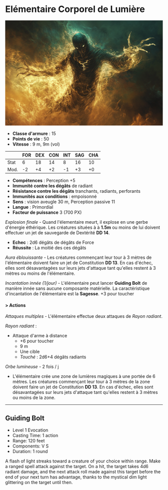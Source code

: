 # Elémentaire Corporel de Lumière
![Elémentaire Corporel de Lumière](../../_images/light_elemental_corporel.png)

* **Classe d'armure** : 15
* **Points de vie** : 50
* **Vitesse** : 9 m, 9m (vol)  

|    |FOR|DEX|CON|INT|SAG|CHA|
|----|---|---|---|---|---|---|
|Stat|6  |18 |14 |8  |16 |10 |
|Mod.|-2 |+4 |+2 |-1 |+3 |+0 |

* **Compétences** : Perception +5
* **Immunité contre les dégâts** de radiant
* **Résistance contre les dégâts** tranchants, radiants, perforants
* **Immunités aux conditions** : empoisonné
* **Sens** : vision aveugle 30 m, Perception passive 11
* **Langue** : Primordial
* **Facteur de puissance** 3 (700 PX)

*Explosion finale* - Quand l'élementaire meurt, il explose en une gerbe d'énergie éthérique. Les créatures situées à à **1.5m** ou moins de lui doivent effectuer un jet de sauvegarde de Dextérité **DD 14**.
* **Echec** : 2d6 dégâts de dégâts de Force
* **Réussite** : La moitié des ces dégâts

*Aura éblouissante* - Les créatures commençant leur tour à 3 mètres de l'élémentaire doivent faire un jet de Constitution **DD 13**. En cas d'échec, elles sont désavantagées sur leurs jets d'attaque tant qu'elles restent à 3 mètres ou moins de l'élémentaire.

*Incantation innée (1/jour)* -  L'élémentaire peut lancer **Guiding Bolt** de manière innée sans aucune composante matérielle. La caractéristique d'incantation de l'élémentaire est la **Sagesse**. +3 pour toucher

#### > Actions

*Attaques multiples* - L'élémentaire effectue deux attaques de *Rayon radiant*.

*Rayon radiant* : 
* Attaque d'arme à distance
    * +6 pour toucher
    * 9 m 
    * Une cible
    * *Touché* : 2d6+4 dégâts radiants

*Orbe lumineuse* - 2 fois / j
* L'élémentaire crée une zone de lumières magiques à une portée de 6 mètres. Les créatures commençant leur tour à 3 mètres de la zone doivent faire un jet de Constitution **DD 13**. En cas d'échec, elles sont désavantagées sur leurs jets d'attaque tant qu'elles restent à 3 mètres ou moins de la zone.

---
## Guiding Bolt

* Level 1 Evocation
* Casting Time: 1 action
* Range: 120 feet
* Components: V S
* Duration: 1 round

A flash of light streaks toward a creature of your choice within range. Make a ranged spell attack against the target. On a hit, the target takes 4d6 radiant damage, and the next attack roll made against this target before the end of your next turn has advantage, thanks to the mystical dim light glittering on the target until then.